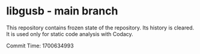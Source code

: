 # libgusb - main branch

This repository contains frozen state of the repository.
Its history is cleared. It is used only for static code
analysis with Codacy.

Commit Time: 1700634993